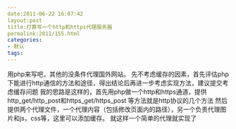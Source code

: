 ```yaml
---
date:2011-06-22 16:07:42
layout:post
title:打算写一个http和https代理服务器
permalink:2011/155.html
categories:
- 默认
tags:
---
```



用php来写吧，其他的没条件代理国外网站。
先不考虑缓存的因素，首先评估php下能进行http通信的方法和途径，得出结论后再进一步考虑实现方法，建议提交考虑缓存问题
我的思路是这样的，首先用php做一个http和https通道，提供http_get/http_post和https_get/https_post 等方法就是http协议的几个方法
然后提供两个代理文件，一个代理内容（包括修改页面内的路径），另一个负责代理图片和js，css等，这里可以添加缓存。
就这样一个简单的代理就实现了